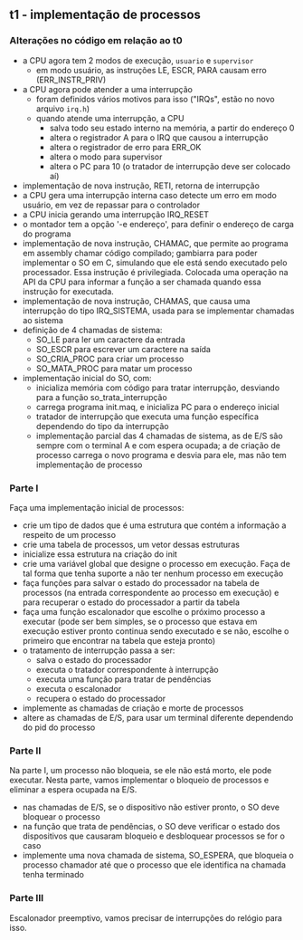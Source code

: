 ## t1 - implementação de processos

### Alterações no código em relação ao t0

- a CPU agora tem 2 modos de execução, `usuario` e `supervisor`
   - em modo usuário, as instruções LE, ESCR, PARA causam erro (ERR_INSTR_PRIV)
- a CPU agora pode atender a uma interrupção
   - foram definidos vários motivos para isso ("IRQs", estão no novo arquivo `irq.h`)
   - quando atende uma interrupção, a CPU
      - salva todo seu estado interno na memória, a partir do endereço 0
      - altera o registrador A para o IRQ que causou a interrupção
      - altera o registrador de erro para ERR_OK
      - altera o modo para supervisor
      - altera o PC para 10 (o tratador de interrupção deve ser colocado aí)
- implementação de nova instrução, RETI, retorna de interrupção
- a CPU gera uma interrupção interna caso detecte um erro em modo usuário, em vez de repassar para o controlador
- a CPU inicia gerando uma interrupção IRQ_RESET
- o montador tem a opção '-e endereço', para definir o endereço de carga do programa
- implementação de nova instrução, CHAMAC, que permite ao programa em assembly chamar código compilado; gambiarra para poder implementar o SO em C, simulando que ele está sendo executado pelo processador. Essa instrução é privilegiada. Colocada uma operação na API da CPU para informar a função a ser chamada quando essa instrução for executada.
- implementação de nova instrução, CHAMAS, que causa uma interrupção do tipo IRQ_SISTEMA, usada para se implementar chamadas ao sistema
- definição de 4 chamadas de sistema:
   - SO_LE para ler um caractere da entrada
   - SO_ESCR para escrever um caractere na saída
   - SO_CRIA_PROC para criar um processo
   - SO_MATA_PROC para matar um processo
- implementação inicial do SO, com:
   - inicializa memória com código para tratar interrupção, desviando para a função so_trata_interrupção
   - carrega programa init.maq, e inicializa PC para o endereço inicial
   - tratador de interrupção que executa uma função específica dependendo do tipo da interrupção
   - implementação parcial das 4 chamadas de sistema, as de E/S são sempre com o terminal A e com espera ocupada; a de criação de processo carrega o novo programa e desvia para ele, mas não tem implementação de processo

### Parte I

Faça uma implementação inicial de processos:
- crie um tipo de dados que é uma estrutura que contém a informação a respeito de um processo
- crie uma tabela de processos, um vetor dessas estruturas
- inicialize essa estrutura na criação do init
- crie uma variável global que designe o processo em execução. Faça de tal forma que tenha suporte a não ter nenhum processo em execução
- faça funções para salvar o estado do processador na tabela de processos (na entrada correspondente ao processo em execução) e para recuperar o estado do processador a partir da tabela
- faça uma função escalonador que escolhe o próximo processo a executar (pode ser bem simples, se o processo que estava em execução estiver pronto continua sendo executado e se não, escolhe o primeiro que encontrar na tabela que esteja pronto)
- o tratamento de interrupção passa a ser:
   - salva o estado do processador
   - executa o tratador correspondente à interrupção
   - executa uma função para tratar de pendências
   - executa o escalonador
   - recupera o estado do processador
- implemente as chamadas de criação e morte de processos
- altere as chamadas de E/S, para usar um terminal diferente dependendo do pid do processo

### Parte II

Na parte I, um processo não bloqueia, se ele não está morto, ele pode executar.
Nesta parte, vamos implementar o bloqueio de processos e eliminar a espera ocupada na E/S.
- nas chamadas de E/S, se o dispositivo não estiver pronto, o SO deve bloquear o processo
- na função que trata de pendências, o SO deve verificar o estado dos dispositivos que causaram bloqueio e desbloquear processos se for o caso
- implemente uma nova chamada de sistema, SO_ESPERA, que bloqueia o processo chamador até que o processo que ele identifica na chamada tenha terminado

### Parte III

Escalonador preemptivo, vamos precisar de interrupções do relógio para isso.
